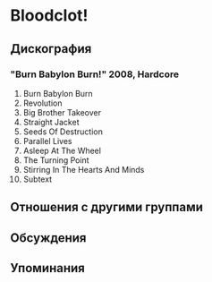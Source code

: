 # Bloodclot!



## Дискография

### "Burn Babylon Burn!" 2008, Hardcore

1. Burn Babylon Burn
2. Revolution
3. Big Brother Takeover
4. Straight Jacket
5. Seeds Of Destruction
6. Parallel Lives
7. Asleep At The Wheel
8. The Turning Point
9. Stirring In The Hearts And Minds
10. Subtext


## Отношения с другими группами


## Обсуждения


## Упоминания

